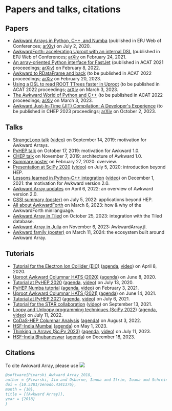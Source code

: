 # Papers and talks, citations

## Papers

   * [Awkward Arrays in Python, C++, and Numba](https://doi.org/10.1051/epjconf/202024505023) (published in EPJ Web of Conferences; [arXiv](https://arxiv.org/abs/2001.06307)) on July 2, 2020.
   * [AwkwardForth: accelerating Uproot with an internal DSL](https://doi.org/10.1051/epjconf/202125103002) (published in EPJ Web of Conferences; [arXiv](https://arxiv.org/abs/2102.13516) on February 24, 2021.
   * [An array-oriented Python interface for FastJet](https://doi.org/10.1088/1742-6596/2438/1/012011) (published in ACAT 2021 proceedings; [arXiv](https://arxiv.org/abs/2202.03911)) on February 8, 2022.
   * [Awkward to RDataFrame and back](https://doi.org/10.48550/arXiv.2302.09860) (to be published in ACAT 2022 proceedings; [arXiv](https://arxiv.org/abs/2302.09860) on February 20, 2023.
   * [Using a DSL to read ROOT TTrees faster in Uproot](https://doi.org/10.48550/arXiv.2303.02202) (to be published in ACAT 2022 proceedings; [arXiv](https://arxiv.org/abs/2303.02202) on March 3, 2023.
   * [The Awkward World of Python and C++](https://doi.org/10.48550/arXiv.2303.02205) (to be published in ACAT 2022 proceedings; [arXiv](https://arxiv.org/abs/2303.02205) on March 3, 2023.
   * [Awkward Just-In-Time (JIT) Compilation: A Developer's Experience](https://doi.org/10.48550/arXiv.2310.01461) (to be published in CHEP 2023 proceedings; [arXiv](https://arxiv.org/abs/2310.01461) on October 2, 2023.

## Talks

   * [StrangeLoop talk](https://www.thestrangeloop.com/2019/jagged-ragged-awkward-arrays.html) ([video](https://youtu.be/2NxWpU7NArk)) on September 14, 2019: motivation for Awkward Arrays.
   * [PyHEP talk](https://indico.cern.ch/event/833895/contributions/3577882) on October 17, 2019: motivation for Awkward 1.0.
   * [CHEP talk](https://indico.cern.ch/event/773049/contributions/3473258) on November 7, 2019: architecture of Awkward 1.0.
   * [Summary poster](https://github.com/jpivarski/2020-02-27-irishep-poster/blob/master/pivarski-irishep-poster.pdf) on February 27, 2020: overview.
   * [Presentation at SciPy 2020](http://conference.scipy.org.s3-website-us-east-1.amazonaws.com/proceedings/scipy2020/jim_pivarski.html) ([video](https://youtu.be/WlnUF3LRBj4)) on July 5, 2020: introduction beyond HEP.
   * [Lessons learned in Python-C++ integration](https://indico.cern.ch/event/855454/contributions/4605044/) ([video](https://videos.cern.ch/record/2295164)) on December 1, 2021: the motivation for Awkward version 2.0.
   * [Awkward Array updates](https://indico.cern.ch/event/1140031/) on April 6, 2022: an overview of Awkward version 2.0.
   * [CSSI summary (poster)](https://github.com/jpivarski-talks/2022-07-25-cssi-meeting-poster/blob/main/pivarski-awkward-cssi-poster.pdf) on July 5, 2022: applications beyond HEP.
   * [All about AwkwardForth](https://github.com/jpivarski-talks/2023-03-06-awkwardforth-for-atlas/blob/main/main.pdf) on March 6, 2023: how & why of the AwkwardForth minilanguage.
   * [Awkward Array in Tiled](https://indico.cern.ch/event/1311780/) on October 25, 2023: integration with the Tiled database.
   * [Awkward Array in Julia](https://indico.cern.ch/event/1292759/contributions/5613061/) on November 6, 2023: AwkwardArray.jl.
   * [Awkward family (poster)](https://github.com/jpivarski-talks/2024-03-11-acat2024-awkward-family-poster/blob/main/pivarski-acat2024-poster.pdf) on March 11, 2024: the ecosystem built around Awkward Array.

## Tutorials

   * [Tutorial for the Electron Ion Collider (EIC)](https://github.com/jpivarski-talks/2020-04-08-eic-jlab) ([agenda](https://indico.bnl.gov/event/8242/), [video](https://www.youtube.com/watch?v=FoxNS6nlbD0)) on April 8, 2020.
   * [Uproot Awkward Columnar HATS (2020)](https://github.com/jpivarski-talks/2020-06-08-uproot-awkward-columnar-hats) ([agenda](https://indico.cern.ch/event/917675)) on June 8, 2020.
   * [Tutorial at PyHEP 2020](https://github.com/jpivarski-talks/2020-07-13-pyhep2020-tutorial) ([agenda](https://indico.cern.ch/event/882824/timetable), [video](https://youtu.be/ea-zYLQBS4U)) on July 13, 2020.
   * [PyHEP Numba tutorial](https://github.com/jpivarski-talks/2021-02-03-pyhep-numba-tutorial) ([agenda](https://indico.cern.ch/event/985350/), [video](https://youtu.be/X_BJrmofRWQ)) on February 3, 2021.
   * [Uproot Awkward Columnar HATS (2021)](https://github.com/jpivarski-talks/2021-06-14-uproot-awkward-columnar-hats) ([agenda](https://indico.cern.ch/event/1042866/)) on June 14, 2021.
   * [Tutorial at PyHEP 2021](https://github.com/jpivarski-talks/2021-07-06-pyhep-uproot-awkward-tutorial) ([agenda](https://indico.cern.ch/event/1019958/timetable/#20210705.detailed), [video](https://youtu.be/s47Nz0h0vcg)) on July 6, 2021.
   * [Tutorial for the STAR collaboration](https://github.com/jpivarski-talks/2021-09-13-star-uproot-awkward-tutorial) ([video](https://youtu.be/NnU_zp5s1MY)) on September 13, 2021.
   * [Loopy and Unloopy programming techniques (SciPy 2022)](https://github.com/jpivarski-talks/2022-07-11-scipy-loopy-tutorial) ([agenda](https://www.scipy2022.scipy.org/tutorials-schedule), [video](https://youtu.be/Dovyd72eD70)) on July 11, 2022.
   * [CoDaS-HEP Columnar Analysis](https://github.com/jpivarski-talks/2022-08-03-codas-hep-columnar-tutorial) ([agenda](https://indico.cern.ch/event/1151367/timetable/#41-columnar-data-analysis)) on August 3, 2022.
   * [HSF-India Mumbai](https://github.com/jpivarski-talks/2023-05-01-hsf-india-tutorial) ([agenda](https://indico.cern.ch/event/1254939/)) on May 1, 2023.
   * [Thinking in Arrays (SciPy 2023)](https://github.com/jpivarski-talks/2023-07-11-scipy2023-tutorial-thinking-in-arrays) ([agenda](https://www.scipy2023.scipy.org/schedule/), [video](https://youtu.be/d7etLJeK20M?si=m9b3YttCtz8nP31g)) on July 11, 2023.
   * [HSF-India Bhubaneswar](https://github.com/jpivarski-talks/2023-12-18-hsf-india-tutorial-bhubaneswar) ([agenda](https://indico.cern.ch/event/1328624/)) on December 18, 2023.

## Citations

To cite Awkward Array, please use [![](https://zenodo.org/badge/DOI/10.5281/zenodo.4341376.svg)](https://doi.org/10.5281/zenodo.4341376)

```bibtex
@software{Pivarski_Awkward_Array_2018,
author = {Pivarski, Jim and Osborne, Ianna and Ifrim, Ioana and Schreiner, Henry and Hollands, Angus and Biswas, Anish and Das, Pratyush and Roy Choudhury, Santam and Smith, Nicholas and Goyal, Manasvi},
doi = {10.5281/zenodo.4341376},
month = {10},
title = {{Awkward Array}},
year = {2018}
}
```
